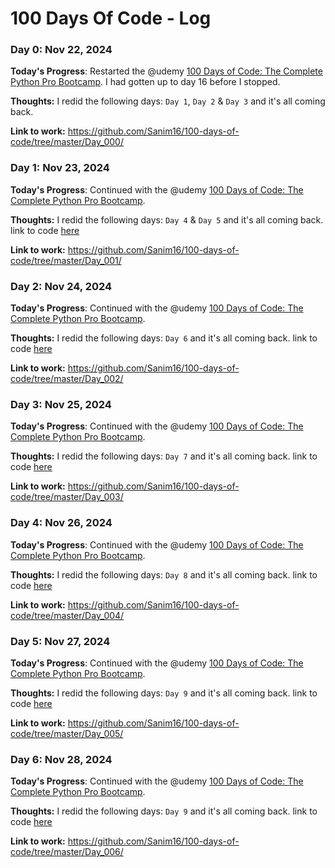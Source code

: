 # 100 Days Of Code - Log

### Day 0: Nov 22, 2024

**Today's Progress**: Restarted the @udemy [100 Days of Code: The Complete Python Pro Bootcamp](https://www.udemy.com/course/100-days-of-code/?kw=100&src=sac&couponCode=BFCPSALE24). I had gotten up to day 16 before I stopped.

**Thoughts:** I redid the following days: `Day 1`, `Day 2` & `Day 3` and it's all coming back.

**Link to work:** https://github.com/Sanim16/100-days-of-code/tree/master/Day_000/


### Day 1: Nov 23, 2024

**Today's Progress**: Continued with the @udemy [100 Days of Code: The Complete Python Pro Bootcamp](https://www.udemy.com/course/100-days-of-code/?kw=100&src=sac&couponCode=BFCPSALE24).

**Thoughts:** I redid the following days: `Day 4` & `Day 5` and it's all coming back. link to code [here](https://github.com/Sanim16/100-days-of-code/tree/master/Day_001/)

**Link to work:** https://github.com/Sanim16/100-days-of-code/tree/master/Day_001/


### Day 2: Nov 24, 2024

**Today's Progress**: Continued with the @udemy [100 Days of Code: The Complete Python Pro Bootcamp](https://www.udemy.com/course/100-days-of-code/?kw=100&src=sac&couponCode=BFCPSALE24).

**Thoughts:** I redid the following days: `Day 6` and it's all coming back. link to code [here](https://github.com/Sanim16/100-days-of-code/tree/master/Day_002/)

**Link to work:** https://github.com/Sanim16/100-days-of-code/tree/master/Day_002/


### Day 3: Nov 25, 2024

**Today's Progress**: Continued with the @udemy [100 Days of Code: The Complete Python Pro Bootcamp](https://www.udemy.com/course/100-days-of-code/?kw=100&src=sac&couponCode=BFCPSALE24).

**Thoughts:** I redid the following days: `Day 7` and it's all coming back. link to code [here](https://github.com/Sanim16/100-days-of-code/tree/master/Day_003/)

**Link to work:** https://github.com/Sanim16/100-days-of-code/tree/master/Day_003/


### Day 4: Nov 26, 2024

**Today's Progress**: Continued with the @udemy [100 Days of Code: The Complete Python Pro Bootcamp](https://www.udemy.com/course/100-days-of-code/?kw=100&src=sac&couponCode=BFCPSALE24).

**Thoughts:** I redid the following days: `Day 8` and it's all coming back. link to code [here](https://github.com/Sanim16/100-days-of-code/tree/master/Day_004/)

**Link to work:** https://github.com/Sanim16/100-days-of-code/tree/master/Day_004/


### Day 5: Nov 27, 2024

**Today's Progress**: Continued with the @udemy [100 Days of Code: The Complete Python Pro Bootcamp](https://www.udemy.com/course/100-days-of-code/?kw=100&src=sac&couponCode=BFCPSALE24).

**Thoughts:** I redid the following days: `Day 9` and it's all coming back. link to code [here](https://github.com/Sanim16/100-days-of-code/tree/master/Day_005/)

**Link to work:** https://github.com/Sanim16/100-days-of-code/tree/master/Day_005/


### Day 6: Nov 28, 2024

**Today's Progress**: Continued with the @udemy [100 Days of Code: The Complete Python Pro Bootcamp](https://www.udemy.com/course/100-days-of-code/?kw=100&src=sac&couponCode=BFCPSALE24).

**Thoughts:** I redid the following days: `Day 9` and it's all coming back. link to code [here](https://github.com/Sanim16/100-days-of-code/tree/master/Day_006/)

**Link to work:** https://github.com/Sanim16/100-days-of-code/tree/master/Day_006/

<!--
Sample Log Day Reporting Format
### Day 0: February 30, 2016 (Example 2)
##### (delete me or comment me out)

**Today's Progress**: Fixed CSS, worked on canvas functionality for the app.

**Thoughts**: I really struggled with CSS, but, overall, I feel like I am slowly getting better at it. Canvas is still new for me, but I managed to figure out some basic functionality.

**Link(s) to work**: [Calculator App](http://www.example.com)


### Day 1: June 27, Monday

**Today's Progress**: I've gone through many exercises on FreeCodeCamp.

**Thoughts** I've recently started coding, and it's a great feeling when I finally solve an algorithm challenge after a lot of attempts and hours spent.

**Link(s) to work**
1. [Find the Longest Word in a String](https://www.freecodecamp.com/challenges/find-the-longest-word-in-a-string)
2. [Title Case a Sentence](https://www.freecodecamp.com/challenges/title-case-a-sentence)
 -->
